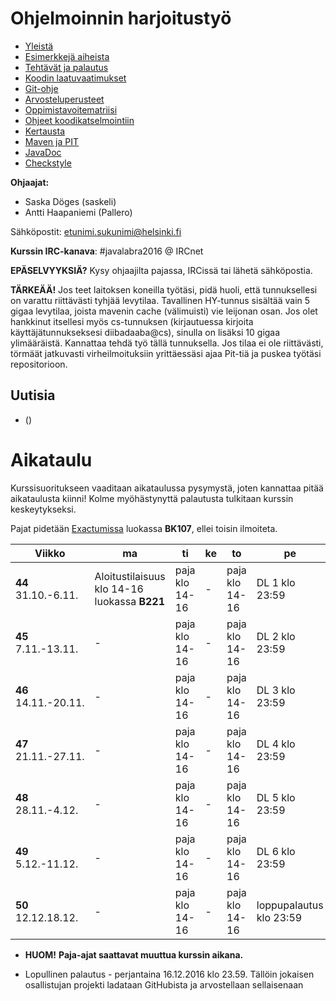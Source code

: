 # Ohjelmoinnin harjoitustyö
* [Yleistä](ohjeet/Yleista.md)
* [Esimerkkejä aiheista](ohjeet/Esimerkkeja-aiheista.md)
* [Tehtävät ja palautus](ohjeet/Tehtavat-ja-palautus.md)
* [Koodin laatuvaatimukset](ohjeet/Koodin-laatuvaatimukset.md)
* [Git-ohje](ohjeet/Git-ohje.md)
* [Arvosteluperusteet](ohjeet/Arvosteluperusteet.md)
* [Oppimistavoitematriisi](http://www.cs.helsinki.fi/courses/58160/matriisi)
* [Ohjeet koodikatselmointiin](ohjeet/Koodikatselmointi.md)
* [Kertausta](ohjeet/Kertausta.md)
* [Maven ja PIT](ohjeet/Maven-ja-PIT.md)
* [JavaDoc](ohjeet/JavaDoc.md)
* [Checkstyle](ohjeet/Checkstyle.md)

**Ohjaajat:**
* Saska Döges (saskeli)
* Antti Haapaniemi (Pallero)

Sähköpostit: etunimi.sukunimi@helsinki.fi

**Kurssin IRC-kanava**:
\#javalabra2016 @ IRCnet

**EPÄSELVYYKSIÄ?** Kysy ohjaajilta pajassa, IRCissä tai lähetä sähköpostia.

**TÄRKEÄÄ!** Jos teet laitoksen koneilla työtäsi, pidä huoli, että tunnuksellesi on varattu riittävästi tyhjää levytilaa. Tavallinen HY-tunnus sisältää vain 5 gigaa levytilaa, joista mavenin cache (välimuisti) vie leijonan osan. Jos olet hankkinut itsellesi myös cs-tunnuksen (kirjautuessa kirjoita käyttäjätunnukseksesi diibadaaba@cs), sinulla on lisäksi 10 gigaa ylimääräistä. Kannattaa tehdä työ tällä tunnuksella. Jos tilaa ei ole riittävästi, törmäät jatkuvasti virheilmoituksiin yrittäessäsi ajaa Pit-tiä ja puskea työtäsi repositorioon. 

## Uutisia

* ()

# Aikataulu

Kurssisuoritukseen vaaditaan aikataulussa pysymystä, joten kannattaa pitää aikataulusta kiinni! Kolme myöhästynyttä palautusta tulkitaan kurssin keskeytykseksi.

Pajat pidetään [Exactumissa](http://www.helsinki.fi/teknos/opetustilat/kumpula/gh2b/default.htm) luokassa **BK107**, ellei toisin ilmoiteta.

| Viikko | ma | ti | ke | to | pe | la | su |
| --- | --- | --- | --- | --- | --- | --- | --- |
| **44** <br> 31.10.-6.11. | Aloitustilaisuus klo 14-16 luokassa **B221** | paja klo 14-16 | - | paja klo 14-16 | DL 1 klo 23:59 | - | - |
| **45** <br> 7.11.-13.11. | - | paja klo 14-16 | - | paja klo 14-16 | DL 2 klo 23:59 | - | - |
| **46** <br> 14.11.-20.11.  | - | paja klo 14-16 | - | paja klo 14-16 | DL 3 klo 23:59 | - | katselmointi 1 klo 23:59 |
| **47** <br> 21.11.-27.11.  | - | paja klo 14-16 | - | paja klo 14-16 | DL 4 klo 23:59 | - | - |
| **48** <br> 28.11.-4.12. | - | paja klo 14-16 | - | paja klo 14-16 | DL 5 klo 23:59 | - | katselmointi 2 klo 23:59 |
| **49** <br> 5.12.-11.12. | - | paja klo 14-16 | - | paja klo 14-16 | DL 6 klo 23:59 | - | - |
| **50** <br> 12.12.18.12. | - | paja klo 14-16 | - | paja klo 14-16 | loppupalautus klo 23:59 | - | - |

* **HUOM!** **Paja-ajat saattavat muuttua kurssin aikana.**

* Lopullinen palautus - perjantaina 16.12.2016 klo 23.59. Tällöin jokaisen osallistujan projekti ladataan GitHubista ja arvostellaan sellaisenaan

